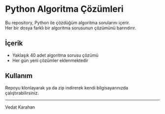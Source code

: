 # Python Algoritma Çözümleri

Bu repository, Python ile çözdüğüm algoritma sorularını içerir.  
Her bir dosya farklı bir algoritma sorusunun çözümünü barındırır.

## İçerik

- Yaklaşık 40 adet algoritma sorusu çözümü 
- Her gün yeni çözümler eklenmektedir

## Kullanım

Repoyu klonlayarak ya da zip indirerek kendi bilgisayarınızda çalıştırabilirsiniz.

---

Vedat Karahan  
